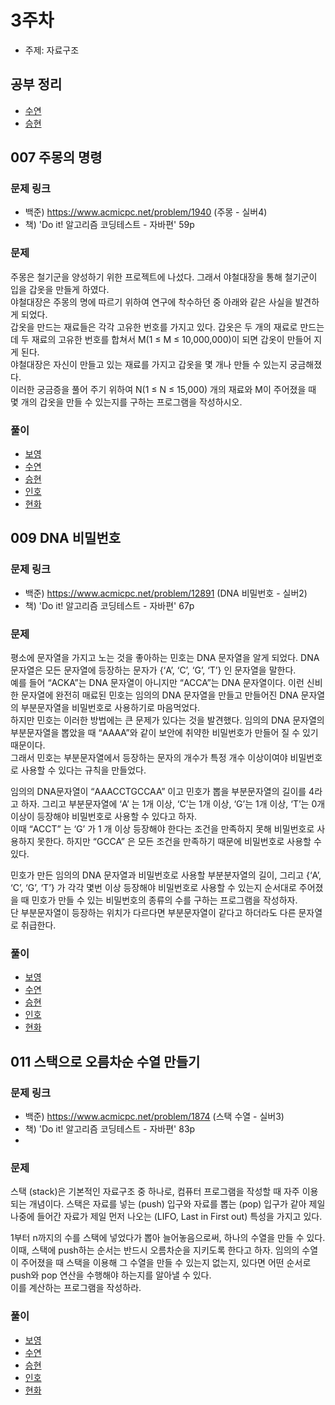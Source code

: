 # 3주차

- 주제: 자료구조

## 공부 정리
- [수연](../../풀이/수연/3주차/풀이.md)
- [승현](../../풀이/승현/3주차/study.md)

## 007 주몽의 명령

### 문제 링크
- 백준) https://www.acmicpc.net/problem/1940 (주몽 - 실버4)
- 책) 'Do it! 알고리즘 코딩테스트 - 자바편' 59p 

### 문제
주몽은 철기군을 양성하기 위한 프로젝트에 나섰다. 그래서 야철대장을 통해 철기군이 입을 갑옷을 만들게 하였다.  
야철대장은 주몽의 명에 따르기 위하여 연구에 착수하던 중 아래와 같은 사실을 발견하게 되었다.  
갑옷을 만드는 재료들은 각각 고유한 번호를 가지고 있다. 
갑옷은 두 개의 재료로 만드는데 두 재료의 고유한 번호를 합쳐서 M(1 ≤ M ≤ 10,000,000)이 되면 갑옷이 만들어 지게 된다.   
야철대장은 자신이 만들고 있는 재료를 가지고 갑옷을 몇 개나 만들 수 있는지 궁금해졌다.  
이러한 궁금증을 풀어 주기 위하여 N(1 ≤ N ≤ 15,000) 개의 재료와 M이 주어졌을 때 몇 개의 갑옷을 만들 수 있는지를 구하는 프로그램을 작성하시오.  


### 풀이
  - [보영](./README.md)
  - [수연](../../풀이/수연/3주차/Ex07.java)
  - [승현](../../풀이/승현/3주차/Ex07.java)
  - [인호](../../풀이/인호/3주차/P007.java)
  - [현화](../../풀이/현화/3주차/Main007.java)



## 009 DNA 비밀번호

### 문제 링크
- 백준) https://www.acmicpc.net/problem/12891 (DNA 비밀번호 - 실버2)
- 책) 'Do it! 알고리즘 코딩테스트 - 자바편' 67p

### 문제
평소에 문자열을 가지고 노는 것을 좋아하는 민호는 DNA 문자열을 알게 되었다. DNA 문자열은 모든 문자열에 등장하는 문자가 {‘A’, ‘C’, ‘G’, ‘T’} 인 문자열을 말한다.   
예를 들어 “ACKA”는 DNA 문자열이 아니지만 “ACCA”는 DNA 문자열이다. 이런 신비한 문자열에 완전히 매료된 민호는 임의의 DNA 문자열을 만들고 만들어진 DNA 문자열의 부분문자열을 비밀번호로 사용하기로 마음먹었다.  
하지만 민호는 이러한 방법에는 큰 문제가 있다는 것을 발견했다. 임의의 DNA 문자열의 부분문자열을 뽑았을 때 “AAAA”와 같이 보안에 취약한 비밀번호가 만들어 질 수 있기 때문이다.  
그래서 민호는 부분문자열에서 등장하는 문자의 개수가 특정 개수 이상이여야 비밀번호로 사용할 수 있다는 규칙을 만들었다.  
  
임의의 DNA문자열이 “AAACCTGCCAA” 이고 민호가 뽑을 부분문자열의 길이를 4라고 하자. 그리고 부분문자열에 ‘A’ 는 1개 이상, ‘C’는 1개 이상, ‘G’는 1개 이상, ‘T’는 0개 이상이 등장해야 비밀번호로 사용할 수 있다고 하자.  
이때 “ACCT” 는 ‘G’ 가 1 개 이상 등장해야 한다는 조건을 만족하지 못해 비밀번호로 사용하지 못한다. 하지만 “GCCA” 은 모든 조건을 만족하기 때문에 비밀번호로 사용할 수 있다. 
  
민호가 만든 임의의 DNA 문자열과 비밀번호로 사용할 부분분자열의 길이, 그리고 {‘A’, ‘C’, ‘G’, ‘T’} 가 각각 몇번 이상 등장해야 비밀번호로 사용할 수 있는지 순서대로 주어졌을 때 민호가 만들 수 있는 비밀번호의 종류의 수를 구하는 프로그램을 작성하자.  
단 부분문자열이 등장하는 위치가 다르다면 부분문자열이 같다고 하더라도 다른 문자열로 취급한다.
  
### 풀이
  - [보영](./README.md)
  - [수연](../../풀이/수연/3주차/Ex09.java)
  - [승현](./README.md)
  - [인호](../../풀이/인호/3주차/P009.java)
  - [현화](../../풀이/현화/3주차/Main009.java)






## 011 스택으로 오름차순 수열 만들기

### 문제 링크
- 백준) https://www.acmicpc.net/problem/1874 (스택 수열 - 실버3)
- 책) 'Do it! 알고리즘 코딩테스트 - 자바편' 83p
- 
### 문제
스택 (stack)은 기본적인 자료구조 중 하나로, 컴퓨터 프로그램을 작성할 때 자주 이용되는 개념이다. 
스택은 자료를 넣는 (push) 입구와 자료를 뽑는 (pop) 입구가 같아 제일 나중에 들어간 자료가 제일 먼저 나오는 (LIFO, Last in First out) 특성을 가지고 있다.  
  
1부터 n까지의 수를 스택에 넣었다가 뽑아 늘어놓음으로써, 하나의 수열을 만들 수 있다. 이때, 스택에 push하는 순서는 반드시 오름차순을 지키도록 한다고 하자. 
임의의 수열이 주어졌을 때 스택을 이용해 그 수열을 만들 수 있는지 없는지, 있다면 어떤 순서로 push와 pop 연산을 수행해야 하는지를 알아낼 수 있다.  
이를 계산하는 프로그램을 작성하라.
  
### 풀이
  - [보영](./README.md)
  - [수연](../../풀이/수연/3주차/Ex11.java)
  - [승현](../../풀이/승현/3주차/Ex11.java)
  - [인호](../../풀이/인호/3주차/P011.java)
  - [현화](../../풀이/현화/3주차/Main011.java)
